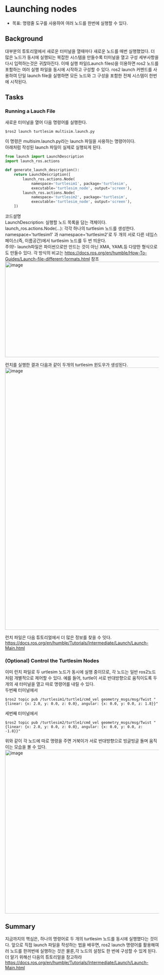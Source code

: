 # Launching nodes
* 목표: 명령줄 도구를 사용하여 여러 노드를 한번에 실행할 수 있다.

## Background
대부분의 튜토리얼에서 새로운 터미널을 열때마다 새로운 노드를 매번 실행했었다. 더 많은 노드가 동시에 실행되는 복잡한 시스템을 만들수록 터미널을 열고 구성 세부사항을 다시 입력하는것은 귀찮아진다. 이때 실행 파일(Launch files)을 이용하면 ros2 노드를 포함하는 여러 실행 파일을 동시에 시작하고 구성할 수 있다. ros2 launch 커멘드를 사용하여 단일 launch file을 실행하면 모든 노드와 그 구성을 포함한 전체 시스템이 한번에 시작된다. 
## Tasks
### Running a Lauch File
새로운 터미널을 열어 다음 명령어를 실행한다.    
```
$ros2 launch turtlesim multisim.launch.py
```
이 명령은 multisim.launch.py라는 launch 파일을 사용하는 명령어이다.    
아래처럼 작성된 launch 파일이 실제로 실행되게 된다. 
```python
from launch import LaunchDescription
import launch_ros.actions

def generate_launch_description():
    return LaunchDescription([
        launch_ros.actions.Node(
            namespace='turtlesim1', package='turtlesim',
            executable='turtlesim_node', output='screen'),
        launch_ros.actions.Node(
            namespace='turtlesim2', package='turtlesim',
            executable='turtlesim_node', output='screen'),
    ])

```
코드설명     
LaunchDescription: 실행할 노드 목록을 담는 객체이다.      
launch_ros.actions.Node(...): 각각 하나의 turtlesim 노드를 생성한다. namespace='turtlesim1' 과 namespace='turtlesim2'로 두 개의 서로 다른 네임스페이스(즉, 이름공간)에서 turtlesim 노드를 두 번 띄운다.        
주의!- launch파일은 파이썬으로만 만드는 것이 아닌 XMA, YAML등 다양한 형식으로도 만들수 있다. 각 방식의 비교는 https://docs.ros.org/en/humble/How-To-Guides/Launch-file-different-formats.html 참조    
<img width="751" height="313" alt="image" src="https://github.com/user-attachments/assets/8d9aa291-5cbe-4bf6-94b2-f44fff724390" />

런치를 실행한 결과 다음과 같이 두개의 turtlesim 윈도우가 생성된다.    
<img width="994" height="860" alt="image" src="https://github.com/user-attachments/assets/9cb0a231-b15e-4ba1-b6e7-76c7a685e199" />      

런치 파일은 다음 튜토리얼에서 더 많은 정보를 찾을 수 잇다. https://docs.ros.org/en/humble/Tutorials/Intermediate/Launch/Launch-Main.html       

### (Optional) Control the Turtlesim Nodes
이미 런치 파일로 두 urtlesim 노드가 동시에 실행 중이므로, 각 노드는 일반 ros2노드처럼 개별적으로 제어할 수 있다. 예를 들어, turtle이 서로 반대방향으로 움직이도록 두 개의 새 터미널을 열고 따로 명령어를 내릴 수 있다.    
두번째 터미널에서 
```
$ros2 topic pub /turtlesim1/turtle1/cmd_vel geometry_msgs/msg/Twist "{linear: {x: 2.0, y: 0.0, z: 0.0}, angular: {x: 0.0, y: 0.0, z: 1.8}}"
```
세번째 터미널에서 
```
$ros2 topic pub /turtlesim2/turtle1/cmd_vel geometry_msgs/msg/Twist "{linear: {x: 2.0, y: 0.0, z: 0.0}, angular: {x: 0.0, y: 0.0, z: -1.8}}"
```
위와 같이 각 노드에 따로 명령을 주면 거북이가 서로 반대방향으로 빙글빙글 돌며 움직이는 모습을 볼 수 있다.    
<img width="1732" height="537" alt="image" src="https://github.com/user-attachments/assets/e02690ec-51d2-488d-8d28-c7dadfb4e17d" />

## Summary
 지금까지의 핵심은, 하나의 명령어로 두 개의 turtlesim 노드를 동시에 실행했다는 것이다. 앞으로 직접 launch 파일을 작성하는 법을 배우면, ros2 launch 명령어를 활용해여러 노드를 한꺼번에 실행하는 것은 물론,각 노드의 설정도 한 번에 구성할 수 있게 된다. 
더 알기 위해선 다음의 튜토리얼을 참고하라 https://docs.ros.org/en/humble/Tutorials/Intermediate/Launch/Launch-Main.html 
